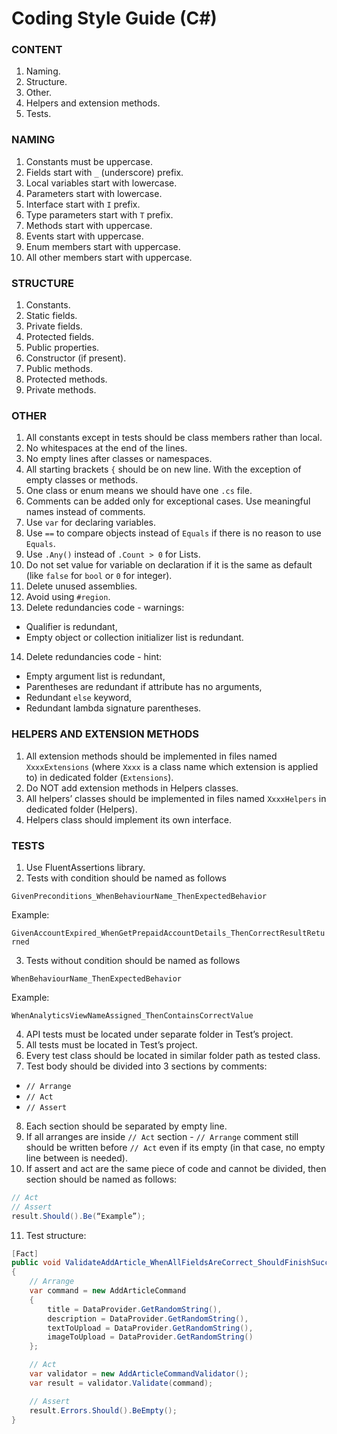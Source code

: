 # Coding Style Guide (C#)

### CONTENT

1.	Naming.
2.	Structure.
3.	Other.
4.	Helpers and extension methods.
5.	Tests.

### NAMING

1.	Constants must be uppercase.
2.	Fields start with `_` (underscore) prefix.
3.	Local variables start with lowercase.
4.	Parameters start with lowercase.
5.	Interface start with `I` prefix.
6.	Type parameters start with `T` prefix.
7.	Methods start with uppercase.
8.	Events start with uppercase.
9.	Enum members start with uppercase.
10.	All other members start with uppercase.

### STRUCTURE

1.	Constants.
2.	Static fields.
3.	Private fields. 
4.	Protected fields.
5.	Public properties.
6.	Constructor (if present).
7.	Public methods.
8.	Protected methods.
9.	Private methods.

### OTHER

1.	All constants except in tests should be class members rather than local.
2.	No whitespaces at the end of the lines.
3.	No empty lines after classes or namespaces.
4.	All starting brackets `{` should be on new line. With the exception of empty classes or methods.
5.	One class or enum means we should have one `.cs` file.
6.	Comments can be added only for exceptional cases. Use meaningful names instead of comments.
7.	Use `var` for declaring variables.
8.	Use `==` to compare objects instead of `Equals` if there is no reason to use `Equals`.
9.	Use `.Any()` instead of `.Count > 0` for Lists.
10.	Do not set value for variable on declaration if it is the same as default (like `false` for `bool` or `0` for integer).
11.	Delete unused assemblies.
12.	Avoid using `#region`.
13.	Delete redundancies code - warnings:
-	Qualifier is redundant,
-	Empty object or collection initializer list is redundant.
14.	Delete redundancies code - hint:
-	Empty argument list is redundant,
-	Parentheses are redundant if attribute has no arguments,
-	Redundant `else` keyword,
-	Redundant lambda signature parentheses.

### HELPERS AND EXTENSION METHODS

1.	All extension methods should be implemented in files named `XxxxExtensions` (where `Xxxx` is a class name which extension is applied to) in dedicated folder (`Extensions`).
2.	Do NOT add extension methods in Helpers classes.
3.	All helpers’ classes should be implemented in files named `XxxxHelpers` in dedicated folder (Helpers).
4.	Helpers class should implement its own interface.

### TESTS

1. Use FluentAssertions library.
2.	Tests with condition should be named as follows 

`GivenPreconditions_WhenBehaviourName_ThenExpectedBehavior` 

Example: 

`GivenAccountExpired_WhenGetPrepaidAccountDetails_ThenCorrectResultReturned`

3.	Tests without condition should be named as follows

`WhenBehaviourName_ThenExpectedBehavior` 

Example: 

`WhenAnalyticsViewNameAssigned_ThenContainsCorrectValue`

4.	API tests must be located under separate folder in Test’s project.
5.	All tests must be located in Test’s project.
6.	Every test class should be located in similar folder path as tested class.
7.	Test body should be divided into 3 sections by comments:
-	`// Arrange` 
-	`// Act` 
-	`// Assert`

8.	Each section should be separated by empty line.
9.	If all arranges are inside `// Act` section - `// Arrange` comment still should be written before `// Act` even if its empty (in that case, no empty line between is needed).
10.	If assert and act are the same piece of code and cannot be divided, then section should be named as follows:

```csharp
// Act
// Assert
result.Should().Be(“Example”);
```

11.	Test structure:

```csharp
[Fact]
public void ValidateAddArticle_WhenAllFieldsAreCorrect_ShouldFinishSuccessfully() 
{
    // Arrange
    var command = new AddArticleCommand 
    { 
        title = DataProvider.GetRandomString(),
        description = DataProvider.GetRandomString(),
        textToUpload = DataProvider.GetRandomString(),
        imageToUpload = DataProvider.GetRandomString()
    };

    // Act
    var validator = new AddArticleCommandValidator();
    var result = validator.Validate(command);

    // Assert
    result.Errors.Should().BeEmpty();
}
```
